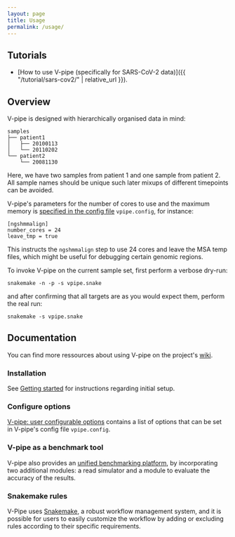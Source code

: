 ```yaml
---
layout: page
title: Usage
permalink: /usage/
---
```


## Tutorials

- [How to use V-pipe (specifically for SARS-CoV-2 data)]({{ "/tutorial/sars-cov2/" | relative_url }}).

## Overview

V-pipe is designed with hierarchically organised data in mind:

```
samples
├── patient1
│   ├── 20100113
│   └── 20110202
└── patient2
    └── 20081130
```

Here, we have two samples from patient 1 and one sample from patient 2. All sample names should be unique such later mixups of different timepoints can be avoided.

V-pipe's parameters for the number of cores to use and the maximum memory is [specified in the config file](https://github.com/cbg-ethz/V-pipe/wiki/options)
`vpipe.config`, for instance:

```
[ngshmmalign]
number_cores = 24
leave_tmp = true
```

This instructs the `ngshmmalign` step to use 24 cores and leave the MSA temp files, which might be useful for debugging certain genomic regions.

To invoke V-pipe on the current sample set, first perform a verbose dry-run:

```
snakemake -n -p -s vpipe.snake
```

and after confirming that all targets are as you would expect them, perform the real run:

```
snakemake -s vpipe.snake
```

## Documentation

You can find more ressources about using V-pipe on the project's [wiki](https://github.com/cbg-ethz/V-pipe/wiki).

### Installation

See [Getting started](https://github.com/cbg-ethz/V-pipe/wiki/getting-started) for instructions regarding initial setup.

### Configure options

[V-pipe: user configurable options](https://github.com/cbg-ethz/V-pipe/wiki/options) contains a list of options that can be set in V-pipe's config file `vpipe.config`.

### V-pipe as a benchmark tool

V-pipe also provides an [unified benchmarking platform](https://github.com/cbg-ethz/V-pipe/wiki/benchmark), by incorporating two additional modules: a read simulator and a module to evaluate the accuracy of the results.

### Snakemake rules

V-Pipe uses [Snakemake](https://github.com/cbg-ethz/V-pipe/wiki/snakemake), a robust workflow management system, and it is possible for users to easily customize the workflow by adding or excluding rules according to their specific requirements.
